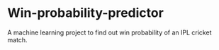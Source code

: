 # Win-probability-predictor
A  machine learning project to find  out  win probability of an IPL cricket match.
